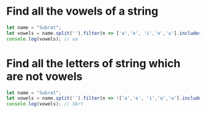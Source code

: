 # Find all the vowels of a string

```js
let name = "Subrat";
let vowels = name.split('').filter(n => ['a','e', 'i','o','u'].includes(n)).join("");
console.log(vowels); // ua
```

# Find all the letters of string which are not vowels

```js
let name = "Subrat";
let vowels = name.split('').filter(n => !['a','e', 'i','o','u'].includes(n)).join("");
console.log(vowels); // Sbrt
```


